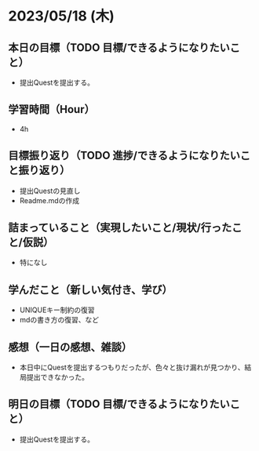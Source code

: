 
# 2023/05/18 (木)

## 本日の目標（TODO 目標/できるようになりたいこと）

- 提出Questを提出する。

## 学習時間（Hour）

- 4h

## 目標振り返り（TODO 進捗/できるようになりたいこと振り返り）

- 提出Questの見直し
- Readme.mdの作成

## 詰まっていること（実現したいこと/現状/行ったこと/仮説）

- 特になし

## 学んだこと（新しい気付き、学び）

- UNIQUEキー制約の復習
- mdの書き方の復習、など

## 感想（一日の感想、雑談）

- 本日中にQuestを提出するつもりだったが、色々と抜け漏れが見つかり、結局提出できなかった。

## 明日の目標（TODO 目標/できるようになりたいこと）

- 提出Questを提出する。
